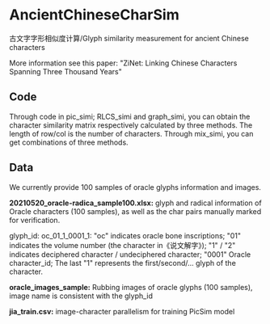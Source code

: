 # AncientChineseCharSim
古文字字形相似度计算/Glyph similarity measurement for ancient Chinese characters

More information see this paper: "ZiNet: Linking Chinese Characters Spanning Three Thousand Years"


## Code

Through code in pic_simi; RLCS_simi and graph_simi, you can obtain the character similarity matrix respectively calculated by three methods. The length of row/col is the number of characters. Through mix_simi, you can get combinations of three methods.

## Data

We currently provide 100 samples of oracle glyphs information and images.

**20210520_oracle-radica_sample100.xlsx:** glyph and radical information of Oracle characters (100 samples), as well as the char pairs manually marked for verification.

glyph_id: oc_01_1_0001_1: "oc" indicates oracle bone inscriptions; "01" indicates the volume number (the character in《说文解字》); "1" / "2" indicates deciphered character / undeciphered character; "0001" Oracle character_id; The last "1" represents the first/second/... glyph of the character.

**oracle_images_sample:** Rubbing images of oracle glyphs (100 samples), image name is consistent with the glyph_id

**jia_train.csv:**  image-character parallelism for training PicSim model
